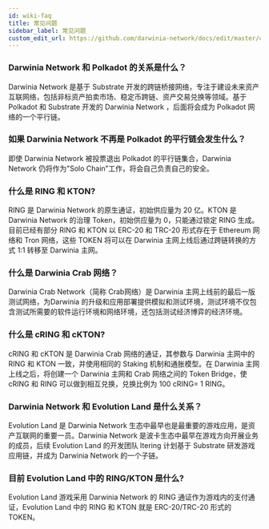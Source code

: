 ```yaml
---
id: wiki-faq
title: 常见问题
sidebar_label: 常见问题
custom_edit_url: https://github.com/darwinia-network/docs/edit/master/content/zh-CN/wiki-misc-faq.md
---
```

### Darwinia Network 和 Polkadot 的关系是什么？
Darwinia Network 是基于 Substrate 开发的跨链桥接网络，专注于建设未来资产互联网络，包括非标资产拍卖市场、稳定币跨链、资产交易兑换等领域。基于 Polkadot 和 Substrate 开发的 Darwinia Network ，后面将会成为 Polkadot 网络的一个平行链。

### 如果 Darwinia Network 不再是 Polkadot 的平行链会发生什么？
即使 Darwinia Network 被投票退出 Polkadot 的平行链集合，Darwinia Network 仍将作为"Solo Chain”工作，将会自己负责自己的安全。

### 什么是 RING 和 KTON?
RING 是 Darwinia Network 的原生通证，初始供应量为 20 亿。KTON 是 Darwinia Network 的治理 Token，初始供应量为 0，只能通过锁定 RING 生成。目前已经有部分 RING 和 KTON 以 ERC-20 和 TRC-20 形式存在于 Ethereum 网络和 Tron 网络，这些 TOKEN 将可以在 Darwinia 主网上线后通过跨链转换的方式 1:1 转移至 Darwinia 主网。

### 什么是 Darwinia Crab 网络？
Darwinia Crab Network（简称 Crab网络）是 Darwinia 主网上线前的最后一版测试网络，为Darwinia 的升级和应用部署提供模拟和测试环境，测试环境不仅包含测试所需要的软件运行环境和网络环境，还包括测试经济博弈的经济环境。

### 什么是 cRING 和 cKTON?
cRING 和 cKTON 是 Darwinia Crab 网络的通证，其参数与 Darwinia 主网中的 RING 和 KTON 一致，并使用相同的 Staking 机制和通胀模型。在 Darwinia 主网上线之后，将创建一个 Darwinia 主网和 Crab 网络之间的 Token Bridge，使 cRING 和 RING 可以做到相互兑换，兑换比例为 100 cRING= 1 RING。

### Darwinia Network 和 Evolution Land 是什么关系？
Evolution Land 是 Darwinia Network 生态中最早也是最重要的游戏应用，是资产互联网的重要一员。Darwinia Network 是波卡生态中最早在游戏方向开展业务的成员，后续 Evolution Land 的开发团队 Itering 计划基于 Substrate 研发游戏应用链，并成为 Darwinia Network 的一个子链。

### 目前 Evolution Land 中的 RING/KTON 是什么?
Evolution Land 游戏采用 Darwinia Network 的 RING 通证作为游戏内的支付通证，Evolution Land 中的 RING 和 KTON 就是 ERC-20/TRC-20 形式的 TOKEN。